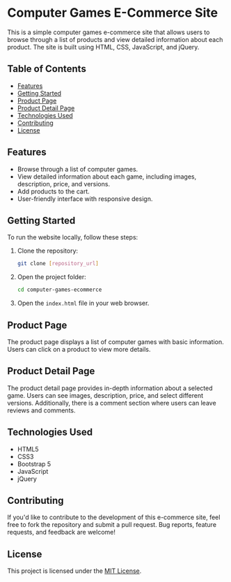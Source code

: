 # Computer Games E-Commerce Site

This is a simple computer games e-commerce site that allows users to browse through a list of products and view detailed information about each product. The site is built using HTML, CSS, JavaScript, and jQuery.

## Table of Contents

- [Features](#features)
- [Getting Started](#getting-started)
- [Product Page](#product-page)
- [Product Detail Page](#product-detail-page)
- [Technologies Used](#technologies-used)
- [Contributing](#contributing)
- [License](#license)

## Features

- Browse through a list of computer games.
- View detailed information about each game, including images, description, price, and versions.
- Add products to the cart.
- User-friendly interface with responsive design.

## Getting Started

To run the website locally, follow these steps:

1. Clone the repository:

   ```bash
   git clone [repository_url]
   ```

2. Open the project folder:

   ```bash
   cd computer-games-ecommerce
   ```

3. Open the `index.html` file in your web browser.

## Product Page

The product page displays a list of computer games with basic information. Users can click on a product to view more details.

## Product Detail Page

The product detail page provides in-depth information about a selected game. Users can see images, description, price, and select different versions. Additionally, there is a comment section where users can leave reviews and comments.

## Technologies Used

- HTML5
- CSS3
- Bootstrap 5
- JavaScript
- jQuery

## Contributing

If you'd like to contribute to the development of this e-commerce site, feel free to fork the repository and submit a pull request. Bug reports, feature requests, and feedback are welcome!

## License

This project is licensed under the [MIT License](LICENSE).
